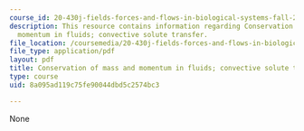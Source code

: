 ```yaml
---
course_id: 20-430j-fields-forces-and-flows-in-biological-systems-fall-2015
description: This resource contains information regarding Conservation of mass and
  momentum in fluids; convective solute transfer.
file_location: /coursemedia/20-430j-fields-forces-and-flows-in-biological-systems-fall-2015/8a095ad119c75fe90044dbd5c2574bc3_MIT20_430JF15_Lecture15.pdf
file_type: application/pdf
layout: pdf
title: Conservation of mass and momentum in fluids; convective solute transfer
type: course
uid: 8a095ad119c75fe90044dbd5c2574bc3

---
```

None